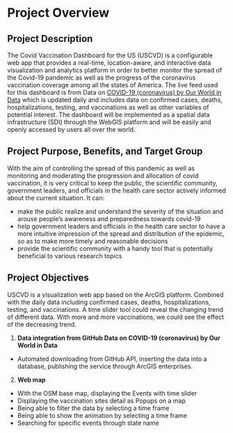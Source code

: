 # Project Overview
## Project Description
The Covid Vaccination Dashboard for the US (USCVD) is a configurable web app that provides a real-time, location-aware, and interactive data visualization and analytics platform in order to better monitor the spread of the Covid-19 pandemic as well as the progress of the coronavirus vaccination coverage among all the states of America. The live feed used for this dashboard is from Data on [COVID-19 (coronavirus) by Our World in Data](https://github.com/owid/covid-19-data/tree/master/public/data#data-on-covid-19-coronavirus-by-our-world-in-data) which is updated daily and includes data on confirmed cases, deaths, hospitalizations, testing, and vaccinations as well as other variables of potential interest. The dashboard will be implemented as a spatial data infrastructure (SDI) through the WebGIS platform and will be easily and openly accessed by users all over the world.
## Project Purpose, Benefits, and Target Group
With the aim of controlling the spread of this pandemic as well as monitoring and moderating the progression and allocation of covid vaccination, it is very critical to keep the public, the scientific community, government leaders, and officials in the health care sector actively informed about the current situation. It can:
- make the public realize and understand the severity of the situation and arouse people’s awareness and preparedness towards covid-19
- help government leaders and officials in the health care sector to have a more intuitive impression of the spread and distribution of the epidemic, so as to make more timely and reasonable decisions
- provide the scientific community with a handy tool that is potentially beneficial to various research topics
## Project Objectives
USCVD is a visualization web app based on the ArcGIS platform. Combined with the daily data including confirmed cases, deaths, hospitalizations, testing, and vaccinations. A time slider tool could reveal the changing trend of different data. With more and more vaccinations, we could see the effect of the decreasing trend.
1. **Data integration from GitHub Data on COVID-19 (coronavirus) by Our World in Data**
- Automated downloading from GitHub API, inserting the data into a database, publishing the service through ArcGIS enterprises.
2. **Web map**
- With the OSM base map, displaying the Events with time slider
- Displaying the vaccination sites detail as Popups on a map
- Being able to filter the data by selecting a time frame
- Being able to show the animation by selecting a time frame
- Searching for specific events through state name

